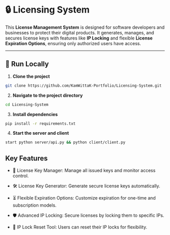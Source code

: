 # 🔒 Licensing System 

This **License Management System** is designed for software developers and businesses to protect their digital products. It generates, manages, and secures license keys with features like **IP Locking** and flexible **License Expiration Options**, ensuring only authorized users have access.

---

## 🚀 Run Locally

1. **Clone the project**
```bash
git clone https://github.com/KamWittaK-Portfolio/Licensing-System.git
```

2. **Navigate to the project directory**
```bash
cd Licensing-System
```

3. **Install dependencies**
```bash
pip install -r requirements.txt
```

4. **Start the server and client**
```bash
start python server/api.py && python client/client.py
```

## Key Features
- 🔑 License Key Manager: Manage all issued keys and monitor access control.

- 🛠 License Key Generator: Generate secure license keys automatically.

- ⏳ Flexible Expiration Options: Customize expiration for one-time and subscription models.

- 🛡️ Advanced IP Locking: Secure licenses by locking them to specific IPs.

- 🔄 IP Lock Reset Tool: Users can reset their IP locks for flexibility.
